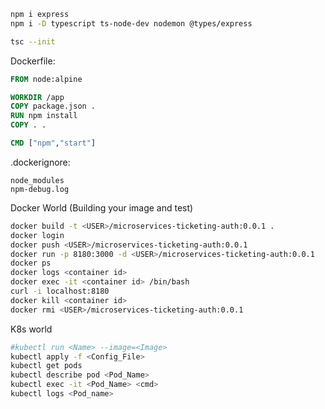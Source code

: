 
```sh
npm i express
npm i -D typescript ts-node-dev nodemon @types/express

tsc --init
```
Dockerfile:
```dockerfile
FROM node:alpine

WORKDIR /app
COPY package.json .
RUN npm install
COPY . .

CMD ["npm","start"]
```

.dockerignore:
```
node_modules
npm-debug.log
```
Docker World (Building your image and test)
```sh
docker build -t <USER>/microservices-ticketing-auth:0.0.1 .
docker login
docker push <USER>/microservices-ticketing-auth:0.0.1
docker run -p 8180:3000 -d <USER>/microservices-ticketing-auth:0.0.1
docker ps
docker logs <container id>
docker exec -it <container id> /bin/bash
curl -i localhost:8180
docker kill <container id>
docker rmi <USER>/microservices-ticketing-auth:0.0.1
```
K8s world
```sh
#kubectl run <Name> --image=<Image>
kubectl apply -f <Config_File>
kubectl get pods
kubectl describe pod <Pod_Name>
kubectl exec -it <Pod_Name> <cmd>
kubectl logs <Pod_name>
```